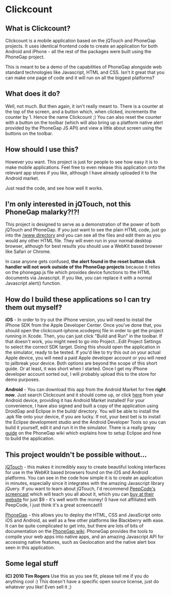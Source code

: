 Clickcount
==========

What is Clickcount?
-------------------

Clickcount is a mobile application based on the jQTouch and PhoneGap projects. It uses identical frontend code to create an application for both Android and iPhone - all the rest of the packages were built using the PhoneGap project.

This is meant to be a demo of the capabilities of PhoneGap alongside web standard technologies like Javascript, HTML and CSS. Isn't it great that you can make one page of code and it will run on all the biggest platforms?

What does it do?
----------------

Well, not much. But then again, it isn't really meant to. There is a counter at the top of the screen, and a button which, when clicked, increments the counter by 1. Hence the name Clickcount ;) You can also reset the counter with a button on the toolbar (which will also bring up a platform native alert provided by the PhoneGap JS API) and view a little about screen using the buttons on the toolbar.

How should I use this?
----------------------

However you want. This project is just for people to see how easy it is to make mobile applications. Feel free to even release this application onto the relevant app stores if you like, although I have already uploaded it to the Android market.

Just read the code, and see how well it works.

I'm only interested in jQTouch, not this PhoneGap malarky?!?!
---------------------------------------------------------------

This project is designed to serve as a demonstration of the power of both jQTouch and PhoneGap. If you just want to see the plain HTML code, just go into the [/www directory](http://github.com/timrogers/clickcount-app/tree/master/www/) and you can see all the files and edit them as you would any other HTML file. They will even run in your normal desktop browser, although for best results you should use a WebKit based browser like Safari or Chrome.

In case anyone gets confused, __the alert found in the reset button click handler will not work outside of the PhoneGap projects__ because it relies on the phonegap.js file which provides device functions to the HTML documents via Javascript. If you like, you can replace it with a normal Javascript alert() function.

How do I build these applications so I can try them out myself?
----------------------------------------------------------------

__iOS__ - In order to try out the iPhone version, you will need to install the iPhone SDK from the Apple Developer Center. Once you've done that, you should open the clickcount-iphone.xcodeproj file in order to get the project running in Xcode. Then, you can just click "Build and Run" in the toolbar. If that doesn't work, you might need to go into Project...Edit Project Settings to select the correct SDK target. Doing this should open the application in the simulator, ready to be tested. If you'd like to try this out on your actual Apple device, you will need a paid Apple developer account or you will need to jailbreak your device. Both options are beyond the scope of this short guide. Or at least, it was short when I started. Once I get my iPhone developer account sorted out, I will probably upload this to the store for demo purposes.

__Android__ - You can download this app from the Android Market for free __right now__. Just search Clickcount and it should come up, or click [here](market://details?id=com.timrogers.clickcount) from your Android device, providing it has Android Market installed! For your convenience, I have also signed and built a copy of the application using DroidGap and Eclipse in the build/ directory. You will be able to install the .apk file onto your device, if you are lucky. If not, your best bet is to install the Eclipse development studio and the Android Developer Tools so you can build it yourself, edit it and run it in the simulator. There is a really greay [guide](http://phonegap.pbworks.com/Getting-started-with-Android-PhoneGap-in-Eclipse) on the PhoneGap wiki which explains how to setup Eclipse and how to build the application.

This project wouldn't be possible without...
---------------------------------------------

[jQTouch](http://github.com/senchalabs/jQTouch) - this makes it incredibly easy to create beautiful looking interfaces for use in the WebKit based browsers found on the iOS and Android platforms. You can see in the code how simple it is to create an application in minutes, especially since it integrates with the amazing Javascript library jQuery. If you want to learn about jQTouch, I'd recommend [PeepCode's screencast](http://peepcode.com/products/jqtouch) which will teach you all about it, which you can [buy at their website](http://peepcode.com/products/jqtouch) for just $9 - it's well worth the money! (I have not affiliated with PeepCode, I just think it's a great screencast!)

[PhoneGap](http://github.com/phonegap/phonegap) - this allows you to deploy the HTML, CSS and JavaScript onto iOS and Android, as well as a few other platforms like Blackberry with ease. It can be quite complicated to get into, but there are lots of bits of documentation on the [PhoneGap wiki](http://phonegap.pbworks.com). PhoneGap provides the tools to compile your web apps into native apps, and an amazing Javascript API for accessing native features, such as Geolocation and the native alert box seen in this application.

Some legal stuff
----------------

__(C) 2010 Tim Rogers__
Use this as you see fit, please tell me if you do anything cool :) This doesn't have a specific open source license, just do whatever you like! Even sell it ;)